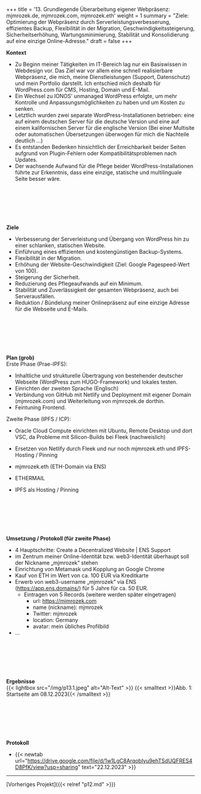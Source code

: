 +++
title = '13. Grundlegende Überarbeitung eigener Webpräsenz: mjmrozek.de, mjmrozek.com, mjmrozek.eth'
weight = 1
summary = "Ziele: Optimierung der Webpräsenz durch Serverleistungsverbesserung, effizientes Backup, Flexibilität in der Migration, Geschwindigkeitssteigerung, Sicherheitserhöhung, Wartungsminimierung, Stabilität und Konsolidierung auf eine einzige Online-Adresse."
draft = false
+++


**Kontext**   
- Zu Beginn meiner Tätigkeiten im IT-Bereich lag nur ein Basiswissen in Webdesign vor. Das Ziel war vor allem eine schnell realisierbare Webpräsenz, die mich, meine Dienstleistungen (Support, Datenschutz) und mein Portfolio darstellt. Ich entschied mich deshalb für WordPress.com für CMS, Hosting, Domain und E-Mail.
- Ein Wechsel zu IONOS' unmanaged WordPress erfolgte, um mehr Kontrolle und Anpassungsmöglichkeiten zu haben und um Kosten zu senken.
- Letztlich wurden zwei separate WordPress-Installationen betrieben: eine auf einem deutschen Server für die deutsche Version und eine auf einem kalifornischen Server für die englische Version (Bei einer Multisite oder automatischen Übersetzungen überwogen für mich die Nachteile deutlich ...) 
- Es entstanden Bedenken hinsichtlich der Erreichbarkeit beider Seiten aufgrund von Plugin-Fehlern oder Kompatibilitätsproblemen nach Updates.  
- Der wachsende Aufwand für die Pflege beider WordPress-Installationen führte zur Erkenntnis, dass eine einzige, statische und multilinguale Seite besser wäre.  

</br></br>  
</br></br> 

**Ziele**    
- Verbesserung der Serverleistung und Übergang von WordPress hin zu einer schlanken, statischen Website.
- Einführung eines effizienten und kostengünstigen Backup-Systems.
- Flexibilität in der Migration.
- Erhöhung der Website-Geschwindigkeit (Ziel: Google Pagespeed-Wert von 100).
- Steigerung der Sicherheit.
- Reduzierung des Pflegeaufwands auf ein Minimum.
- Stabilität und Zuverlässigkeit der gesamten Webpräsenz, auch bei Serverausfällen.  
- Reduktion / Bündelung meiner Onlinepräsenz auf eine einzige Adresse für die Webseite und E-Mails.

</br></br>  
</br></br> 

**Plan (grob)**    
Erste Phase (Prae-IPFS):
- Inhaltliche und strukturelle Übertragung von bestehender deutscher Webseite (WordPress zum HUGO-Framework) und lokales testen.
- Einrichten der zweiten Sprache (Englisch)
- Verbindung von GitHub mit Netlify und Deployment mit eigener Domain (mjmrozek.com) und Weiterleitung von mjmrozek.de dorthin.
- Feintuning Frontend.  

Zweite Phase (IPFS / ICP):
- Oracle Cloud Compute einrichten mit Ubuntu, Remote Desktop und dort VSC, da Probleme mit Silicon-Builds bei Fleek (nachweislich)
- Ersetzen von Netlify durch Fleek und nur noch mjmrozek.eth und IPFS-Hosting / Pinning

- mjmrozek.eth (ETH-Domain via ENS) 
- ETHERMAIL
- IPFS als Hosting / Pinning  

</br></br>  
</br></br> 

**Umsetzung / Protokoll (für zweite Phase)**  
- 4 Hauptschritte: Create a Decentralized Website | ENS Support
- im Zentrum meiner Online-Identität bzw. web3-Identität überhaupt soll der Nickname „mjmrozek“ stehen 
- Einrichtung von Metamask und Kopplung an Google Chrome
- Kauf von ETH im Wert von ca. 100 EUR via Kreditkarte
- Erwerb von web3-username „mjmrozek“ via ENS (https://app.ens.domains/) für 5 Jahre für ca. 50 EUR.
    - Eintragen von 5 Records (weitere werden später eingetragen)
        - url: https://mjmrozek.com
        - name (nickname): mjmrozek 
        - Twitter: mjmrozek
        - location: Germany
        - avatar: mein übliches Profilbild
- ...

</br></br>  
</br></br> 

**Ergebnisse**  
{{< lightbox src="/img/p13.1.jpeg" alt="Alt-Text" >}}
{{< smalltext >}}Abb. 1: Startseite am 08.12.2023{{< /smalltext >}}

</br></br>  
</br></br> 

**Protokoll**  
- {{< newtab url="https://drive.google.com/file/d/1w1LgC8ArqobIyu9ehTSdUQFRES4D8PfK/view?usp=sharing" text="22.12.2023" >}}

---

[Vorheriges Projekt]({{< relref "p12.md" >}})